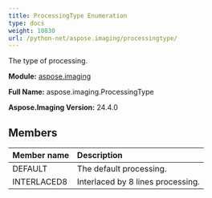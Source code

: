 ```yaml
---
title: ProcessingType Enumeration
type: docs
weight: 10830
url: /python-net/aspose.imaging/processingtype/
---
```


The type of processing.

**Module:** [aspose.imaging](/imaging/python-net/aspose.imaging/)

**Full Name:** aspose.imaging.ProcessingType

**Aspose.Imaging Version:** 24.4.0

## **Members**
| **Member name** | **Description** |
| :- | :- |
| DEFAULT | The default processing. |
| INTERLACED8 | Interlaced by 8 lines processing. |
